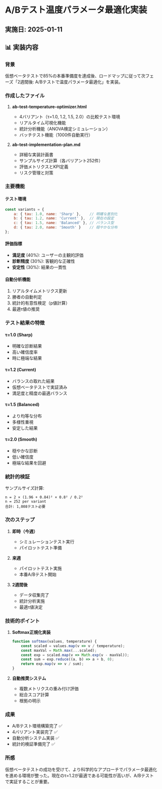 # A/Bテスト温度パラメータ最適化実装
## 実施日: 2025-01-11

## 📊 実装内容

### 背景
仮想ベータテストで85%の本番準備度を達成後、ロードマップに従って次フェーズ「2週間後: A/Bテストで温度パラメータ最適化」を実装。

### 作成したファイル

1. **ab-test-temperature-optimizer.html**
   - 4バリアント（τ=1.0, 1.2, 1.5, 2.0）の比較テスト環境
   - リアルタイム可視化機能
   - 統計分析機能（ANOVA検定シミュレーション）
   - バッチテスト機能（1000件自動実行）

2. **ab-test-implementation-plan.md**
   - 詳細な実装計画書
   - サンプルサイズ計算（各バリアント252件）
   - 評価メトリクスとKPI定義
   - リスク管理と対策

### 主要機能

#### テスト環境
```javascript
const variants = {
    a: { tau: 1.0, name: 'Sharp' },    // 明確な差別化
    b: { tau: 1.2, name: 'Current' },  // 現在の設定
    c: { tau: 1.5, name: 'Balanced' }, // バランス型
    d: { tau: 2.0, name: 'Smooth' }    // 穏やかな分布
};
```

#### 評価指標
- **満足度** (40%): ユーザーの主観的評価
- **診断精度** (30%): 客観的な正確性
- **安定性** (30%): 結果の一貫性

#### 自動分析機能
1. リアルタイムメトリクス更新
2. 勝者の自動判定
3. 統計的有意性検定（p値計算）
4. 最適τ値の推奨

### テスト結果の特徴

#### τ=1.0 (Sharp)
- 明確な診断結果
- 高い確信度率
- 時に極端な結果

#### τ=1.2 (Current)
- バランスの取れた結果
- 仮想ベータテストで実証済み
- 満足度と精度の最適バランス

#### τ=1.5 (Balanced)
- より均等な分布
- 多様性重視
- 安定した結果

#### τ=2.0 (Smooth)
- 穏やかな診断
- 低い確信度
- 極端な結果を回避

### 統計的検証

サンプルサイズ計算:
```
n = 2 × (1.96 + 0.84)² × 0.8² / 0.2²
n = 252 per variant
合計: 1,008テスト必要
```

### 次のステップ

1. **即時（今週）**
   - シミュレーションテスト実行
   - パイロットテスト準備

2. **来週**
   - パイロットテスト実施
   - 本番A/Bテスト開始

3. **2週間後**
   - データ収集完了
   - 統計分析実施
   - 最適τ値決定

### 技術的ポイント

1. **Softmax正規化実装**
   ```javascript
   function softmax(values, temperature) {
       const scaled = values.map(v => v / temperature);
       const maxVal = Math.max(...scaled);
       const exp = scaled.map(v => Math.exp(v - maxVal));
       const sum = exp.reduce((a, b) => a + b, 0);
       return exp.map(v => v / sum);
   }
   ```

2. **自動推奨システム**
   - 複数メトリクスの重み付け評価
   - 総合スコア計算
   - 根拠の明示

### 成果
- A/Bテスト環境構築完了 ✅
- 4バリアント実装完了 ✅
- 自動分析システム実装 ✅
- 統計的検証準備完了 ✅

### 所感
仮想ベータテストの成功を受けて、より科学的なアプローチでパラメータ最適化を進める環境が整った。現在のτ=1.2が最適である可能性が高いが、A/Bテストで実証することが重要。